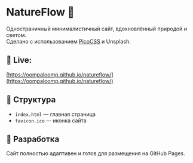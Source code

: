 # NatureFlow 🌿

Одностраничный минималистичный сайт, вдохновлённый природой и светом.  
Сделано с использованием [PicoCSS](https://picocss.com/) и Unsplash.

## 🔗 Live:
[https://oompaloomp.github.io/natureflow/](https://oompaloomp.github.io/natureflow/)

## 📁 Структура
- `index.html` — главная страница
- `favicon.ico` — иконка сайта

## 🚀 Разработка
Сайт полностью адаптивен и готов для размещения на GitHub Pages.
